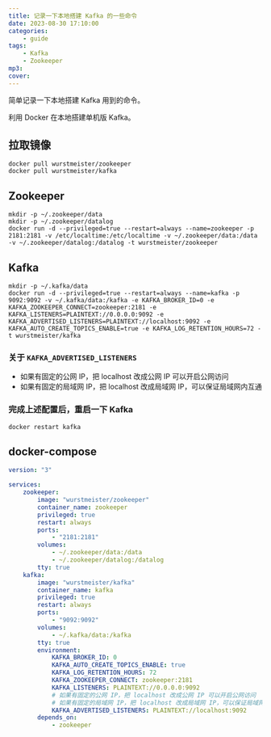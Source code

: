 ```yaml
---
title: 记录一下本地搭建 Kafka 的一些命令
date: 2023-08-30 17:10:00
categories:
    - guide
tags:
    - Kafka
    - Zookeeper
mp3:
cover:
---
```


简单记录一下本地搭建 Kafka 用到的命令。

利用 Docker 在本地搭建单机版 Kafka。

## 拉取镜像

```shell
docker pull wurstmeister/zookeeper
docker pull wurstmeister/kafka
```

## Zookeeper

```shell
mkdir -p ~/.zookeeper/data
mkdir -p ~/.zookeeper/datalog
docker run -d --privileged=true --restart=always --name=zookeeper -p 2181:2181 -v /etc/localtime:/etc/localtime -v ~/.zookeeper/data:/data -v ~/.zookeeper/datalog:/datalog -t wurstmeister/zookeeper
```

## Kafka

```shell
mkdir -p ~/.kafka/data
docker run -d --privileged=true --restart=always --name=kafka -p 9092:9092 -v ~/.kafka/data:/kafka -e KAFKA_BROKER_ID=0 -e KAFKA_ZOOKEEPER_CONNECT=zookeeper:2181 -e KAFKA_LISTENERS=PLAINTEXT://0.0.0.0:9092 -e KAFKA_ADVERTISED_LISTENERS=PLAINTEXT://localhost:9092 -e KAFKA_AUTO_CREATE_TOPICS_ENABLE=true -e KAFKA_LOG_RETENTION_HOURS=72 -t wurstmeister/kafka
```

### 关于 `KAFKA_ADVERTISED_LISTENERS`

-   如果有固定的公网 IP，把 localhost 改成公网 IP 可以开启公网访问
-   如果有固定的局域网 IP，把 localhost 改成局域网 IP，可以保证局域网内互通

### 完成上述配置后，重启一下 Kafka

```shell
docker restart kafka
```

## docker-compose

```yaml
version: "3"

services:
    zookeeper:
        image: "wurstmeister/zookeeper"
        container_name: zookeeper
        privileged: true
        restart: always
        ports:
            - "2181:2181"
        volumes:
            - ~/.zookeeper/data:/data
            - ~/.zookeeper/datalog:/datalog
        tty: true
    kafka:
        image: "wurstmeister/kafka"
        container_name: kafka
        privileged: true
        restart: always
        ports:
            - "9092:9092"
        volumes:
            - ~/.kafka/data:/kafka
        tty: true
        environment:
            KAFKA_BROKER_ID: 0
            KAFKA_AUTO_CREATE_TOPICS_ENABLE: true
            KAFKA_LOG_RETENTION_HOURS: 72
            KAFKA_ZOOKEEPER_CONNECT: zookeeper:2181
            KAFKA_LISTENERS: PLAINTEXT://0.0.0.0:9092
            # 如果有固定的公网 IP，把 localhost 改成公网 IP 可以开启公网访问
            # 如果有固定的局域网 IP，把 localhost 改成局域网 IP，可以保证局域网内互通
            KAFKA_ADVERTISED_LISTENERS: PLAINTEXT://localhost:9092
        depends_on:
            - zookeeper

```
